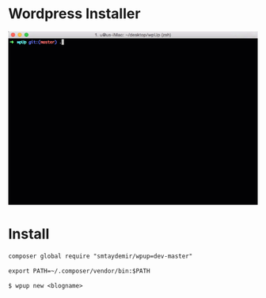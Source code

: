 # Wordpress Installer

![cat](https://github.com/smtaydemir/wpup/blob/master/intro.gif?raw=true)

# Install

```
composer global require "smtaydemir/wpup=dev-master"
```

```
export PATH=~/.composer/vendor/bin:$PATH
```

```
$ wpup new <blogname>
```

